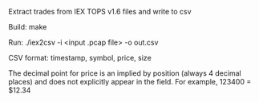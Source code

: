 Extract trades from IEX TOPS v1.6 files and write to csv

Build:
  make

Run:
  ./iex2csv -i <input .pcap file> -o out.csv

CSV format:
  timestamp, symbol, price, size

The decimal point for price is an implied by position (always 4 decimal places)
and does not explicitly appear in the field.  For example, 123400 = $12.34
